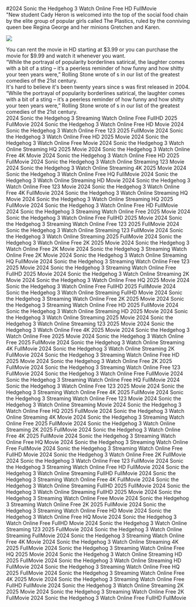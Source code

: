#2024 Sonic the Hedgehog 3 Watch Online Free HD FullMovie  
"New student Cady Heron is welcomed into the top of the social food chain by the elite group of popular girls called The Plastics, ruled by the conniving queen bee Regina George and her minions Gretchen and Karen.  
  
[![](https://i.imgur.com/qSNzIqt.png)](https://movie.rssnews.media/wxITFXllA.php)  
  
You can rent the movie in HD starting at $3.99 or you can purchase the movie for $9.99 and watch it whenever you want.  
“While the portrayal of popularity borderlines satirical, the laughter comes with a bit of a sting – it’s a peerless reminder of how funny and how shitty your teen years were,” Rolling Stone wrote of s in our list of the greatest comedies of the 21st century.  
It's hard to believe it's been twenty years since s was first released in 2004.  
“While the portrayal of popularity borderlines satirical, the laughter comes with a bit of a sting – it’s a peerless reminder of how funny and how shitty your teen years were,” Rolling Stone wrote of s in our list of the greatest comedies of the 21st century.  
2024 Sonic the Hedgehog 3 Streaming Watch Online Free FullHD 2025 FullMovie
2024 Sonic the Hedgehog 3 Watch Online Free HD Movie
2024 Sonic the Hedgehog 3 Watch Online Free 123 2025 FullMovie
2024 Sonic the Hedgehog 3 Watch Online Free HD 2025 Movie
2024 Sonic the Hedgehog 3 Watch Online Free Movie
2024 Sonic the Hedgehog 3 Watch Online Streaming HQ 2025 Movie
2024 Sonic the Hedgehog 3 Watch Online Free 4K Movie
2024 Sonic the Hedgehog 3 Watch Online Free HD 2025 FullMovie
2024 Sonic the Hedgehog 3 Watch Online Streaming 123 Movie
2024 Sonic the Hedgehog 3 Watch Online Streaming 4K 2025 Movie
2024 Sonic the Hedgehog 3 Watch Online Free HQ FullMovie
2024 Sonic the Hedgehog 3 Watch Online Streaming HD Movie
2024 Sonic the Hedgehog 3 Watch Online Free 123 Movie
2024 Sonic the Hedgehog 3 Watch Online Free 4K FullMovie
2024 Sonic the Hedgehog 3 Watch Online Streaming HQ Movie
2024 Sonic the Hedgehog 3 Watch Online Streaming HQ 2025 FullMovie
2024 Sonic the Hedgehog 3 Watch Online Free HD FullMovie
2024 Sonic the Hedgehog 3 Streaming Watch Online Free 2025 Movie
2024 Sonic the Hedgehog 3 Watch Online Free FullHD 2025 Movie
2024 Sonic the Hedgehog 3 Streaming Watch Online Free 123 2025 FullMovie
2024 Sonic the Hedgehog 3 Watch Online Streaming 123 FullMovie
2024 Sonic the Hedgehog 3 Watch Online Streaming 2025 FullMovie
2024 Sonic the Hedgehog 3 Watch Online Free 2K 2025 Movie
2024 Sonic the Hedgehog 3 Watch Online Free 2K Movie
2024 Sonic the Hedgehog 3 Streaming Watch Online Free 2K Movie
2024 Sonic the Hedgehog 3 Watch Online Streaming HQ FullMovie
2024 Sonic the Hedgehog 3 Streaming Watch Online Free 123 2025 Movie
2024 Sonic the Hedgehog 3 Streaming Watch Online Free FullHD 2025 Movie
2024 Sonic the Hedgehog 3 Watch Online Streaming 2K Movie
2024 Sonic the Hedgehog 3 Watch Online Free HQ 2025 Movie
2024 Sonic the Hedgehog 3 Watch Online Free FullHD 2025 FullMovie
2024 Sonic the Hedgehog 3 Watch Online Streaming FullHD Movie
2024 Sonic the Hedgehog 3 Streaming Watch Online Free 2K 2025 Movie
2024 Sonic the Hedgehog 3 Streaming Watch Online Free HD 2025 FullMovie
2024 Sonic the Hedgehog 3 Watch Online Streaming HD 2025 Movie
2024 Sonic the Hedgehog 3 Watch Online Streaming 2025 Movie
2024 Sonic the Hedgehog 3 Watch Online Streaming 123 2025 Movie
2024 Sonic the Hedgehog 3 Watch Online Free 4K 2025 Movie
2024 Sonic the Hedgehog 3 Watch Online Free 2025 Movie
2024 Sonic the Hedgehog 3 Watch Online Free 2025 FullMovie
2024 Sonic the Hedgehog 3 Watch Online Streaming 4K FullMovie
2024 Sonic the Hedgehog 3 Watch Online Streaming 2K FullMovie
2024 Sonic the Hedgehog 3 Streaming Watch Online Free HD 2025 Movie
2024 Sonic the Hedgehog 3 Watch Online Free 2K 2025 FullMovie
2024 Sonic the Hedgehog 3 Streaming Watch Online Free 123 FullMovie
2024 Sonic the Hedgehog 3 Watch Online Free FullMovie
2024 Sonic the Hedgehog 3 Streaming Watch Online Free HQ FullMovie
2024 Sonic the Hedgehog 3 Watch Online Free 123 2025 Movie
2024 Sonic the Hedgehog 3 Streaming Watch Online Free 4K 2025 FullMovie
2024 Sonic the Hedgehog 3 Streaming Watch Online Free 123 Movie
2024 Sonic the Hedgehog 3 Watch Online Streaming Movie
2024 Sonic the Hedgehog 3 Watch Online Free HQ 2025 FullMovie
2024 Sonic the Hedgehog 3 Watch Online Streaming 4K Movie
2024 Sonic the Hedgehog 3 Streaming Watch Online Free 2025 FullMovie
2024 Sonic the Hedgehog 3 Watch Online Streaming 2K 2025 FullMovie
2024 Sonic the Hedgehog 3 Watch Online Free 4K 2025 FullMovie
2024 Sonic the Hedgehog 3 Streaming Watch Online Free HQ Movie
2024 Sonic the Hedgehog 3 Streaming Watch Online Free FullMovie
2024 Sonic the Hedgehog 3 Streaming Watch Online Free FullHD Movie
2024 Sonic the Hedgehog 3 Watch Online Free 2K FullMovie
2024 Sonic the Hedgehog 3 Watch Online Free 123 FullMovie
2024 Sonic the Hedgehog 3 Streaming Watch Online Free HD FullMovie
2024 Sonic the Hedgehog 3 Watch Online Streaming FullHD FullMovie
2024 Sonic the Hedgehog 3 Streaming Watch Online Free 4K FullMovie
2024 Sonic the Hedgehog 3 Watch Online Streaming FullHD 2025 FullMovie
2024 Sonic the Hedgehog 3 Watch Online Streaming FullHD 2025 Movie
2024 Sonic the Hedgehog 3 Streaming Watch Online Free Movie
2024 Sonic the Hedgehog 3 Streaming Watch Online Free 2K 2025 FullMovie
2024 Sonic the Hedgehog 3 Streaming Watch Online Free HD Movie
2024 Sonic the Hedgehog 3 Watch Online Free HQ Movie
2024 Sonic the Hedgehog 3 Watch Online Free FullHD Movie
2024 Sonic the Hedgehog 3 Watch Online Streaming 123 2025 FullMovie
2024 Sonic the Hedgehog 3 Watch Online Streaming FullMovie
2024 Sonic the Hedgehog 3 Streaming Watch Online Free 4K Movie
2024 Sonic the Hedgehog 3 Watch Online Streaming 4K 2025 FullMovie
2024 Sonic the Hedgehog 3 Streaming Watch Online Free HQ 2025 Movie
2024 Sonic the Hedgehog 3 Watch Online Streaming HD 2025 FullMovie
2024 Sonic the Hedgehog 3 Watch Online Streaming HD FullMovie
2024 Sonic the Hedgehog 3 Streaming Watch Online Free HQ 2025 FullMovie
2024 Sonic the Hedgehog 3 Streaming Watch Online Free 4K 2025 Movie
2024 Sonic the Hedgehog 3 Streaming Watch Online Free FullHD FullMovie
2024 Sonic the Hedgehog 3 Watch Online Streaming 2K 2025 Movie
2024 Sonic the Hedgehog 3 Streaming Watch Online Free 2K FullMovie
2024 Sonic the Hedgehog 3 Watch Online Free FullHD FullMovie